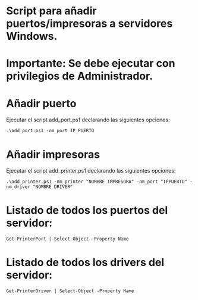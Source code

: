 # Script para añadir puertos/impresoras a servidores Windows.
# Importante: Se debe ejecutar con privilegios de Administrador.

# Añadir puerto

Ejecutar el script add_port.ps1 declarando las siguientes opciones:

```
.\add_port.ps1 -nm_port IP_PUERTO
```

# Añadir impresoras

Ejecutar el script add_printer.ps1 declarando las siguientes opciones:

```
.\add_printer.ps1 -nm_printer "NOMBRE IMPRESORA" -nm_port "IPPUERTO" -nm_driver "NOMBRE DRIVER"
```

# Listado de todos los puertos del servidor:

```
Get-PrinterPort | Select-Object -Property Name
```

# Listado de todos los drivers del servidor:

```
Get-PrinterDriver | Select-Object -Property Name
```
